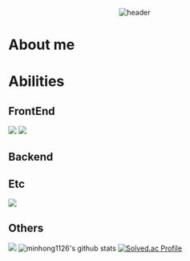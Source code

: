 <div align="center">
  
  ![header](https://capsule-render.vercel.app/api?type=Waving&color=98f5ff&text=Welcome!&fontSize=40)
</div>

# About me

# Abilities
## FrontEnd
<img src="https://img.shields.io/badge/JavaScript-F7DF1E?style=flat-square&logo=JS&logoColor=white"/>
<img src="https://img.shields.io/badge/React-61DAFB?style=flat-square&logo=React&logoColor=white"/>

</br>

## Backend

## Etc
<img src="https://img.shields.io/badge/C++-00599C?style=flat-square&logo=C++&logoColor=white"/>

</br>

## Others
<a href="https://minjh1126.tistory.com" target="_blank"><img src="https://img.shields.io/badge/Tistory-000000?style=flat-square&logo=Tistory&logoColor=white"/></a>
![minhong1126's github stats](https://github-readme-stats.vercel.app/api?username=minhong1126&show_icons=true)
[![Solved.ac Profile](http://mazassumnida.wtf/api/v2/generate_badge?boj=mingh159357)](https://solved.ac/mingh159357/)  



<!--
**minhong1126/minhong1126** is a ✨ _special_ ✨ repository because its `README.md` (this file) appears on your GitHub profile.

Here are some ideas to get you started:

- 🔭 I’m currently working on ...
- 🌱 I’m currently learning ...
- 👯 I’m looking to collaborate on ...
- 🤔 I’m looking for help with ...
- 💬 Ask me about ...
- 📫 How to reach me: ...
- 😄 Pronouns: ...
- ⚡ Fun fact: ...
-->
